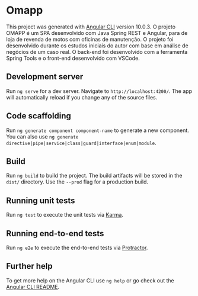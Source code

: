 # Omapp

This project was generated with [Angular CLI](https://github.com/angular/angular-cli) version 10.0.3.
O projeto OMAPP é um SPA desenvolvido com Java Spring REST e Angular, para de loja de revenda de motos com oficinas de manutenção.
O projeto foi desenvolvido durante os estudos iniciais do autor com base em análise de negócios de um caso real.
O back-end foi desenvolvido com a ferramenta Spring Tools e o front-end desenvolvido com VSCode.

## Development server

Run `ng serve` for a dev server. Navigate to `http://localhost:4200/`. The app will automatically reload if you change any of the source files.

## Code scaffolding

Run `ng generate component component-name` to generate a new component. You can also use `ng generate directive|pipe|service|class|guard|interface|enum|module`.

## Build

Run `ng build` to build the project. The build artifacts will be stored in the `dist/` directory. Use the `--prod` flag for a production build.

## Running unit tests

Run `ng test` to execute the unit tests via [Karma](https://karma-runner.github.io).

## Running end-to-end tests

Run `ng e2e` to execute the end-to-end tests via [Protractor](http://www.protractortest.org/).

## Further help

To get more help on the Angular CLI use `ng help` or go check out the [Angular CLI README](https://github.com/angular/angular-cli/blob/master/README.md).
